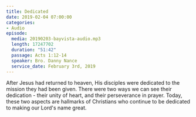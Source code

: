 ```yaml
---
title: Dedicated
date: 2019-02-04 07:00:00
categories:
- Audio
episode:
  media: 20190203-bayvista-audio.mp3
  length: 17247702
  duration: "51:42"
  passage: Acts 1:12-14
  speaker: Bro. Danny Nance
  service_date: February 3rd, 2019
---
```

After Jesus had returned to heaven, His disciples were dedicated to the mission they had been given. There were two ways we can see their dedication - their unity of heart, and their perseverance in prayer. Today, these two aspects are hallmarks of Christians who continue to be dedicated to making our Lord's name great.